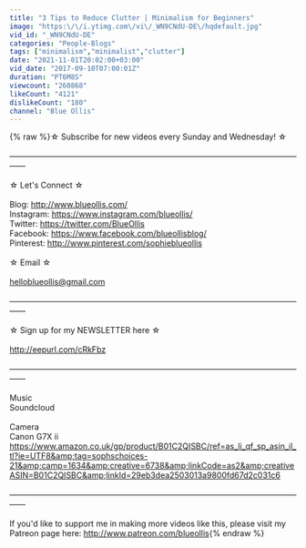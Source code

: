 ```yaml
---
title: "3 Tips to Reduce Clutter | Minimalism for Beginners"
image: "https:\/\/i.ytimg.com\/vi\/_WN9CNdU-DE\/hqdefault.jpg"
vid_id: "_WN9CNdU-DE"
categories: "People-Blogs"
tags: ["minimalism","minimalist","clutter"]
date: "2021-11-01T20:02:00+03:00"
vid_date: "2017-09-10T07:00:01Z"
duration: "PT6M8S"
viewcount: "260868"
likeCount: "4121"
dislikeCount: "180"
channel: "Blue Ollis"
---
```

{% raw %}☆ Subscribe for new videos every Sunday and Wednesday! ☆<br /><br />——————————————————————————————————————<br /><br />☆ Let's Connect ☆<br /><br />Blog: <a rel="nofollow" target="blank" href="http://www.blueollis.com/">http://www.blueollis.com/</a><br />Instagram: <a rel="nofollow" target="blank" href="https://www.instagram.com/blueollis/">https://www.instagram.com/blueollis/</a><br />Twitter: <a rel="nofollow" target="blank" href="https://twitter.com/BlueOllis">https://twitter.com/BlueOllis</a><br />Facebook: <a rel="nofollow" target="blank" href="https://www.facebook.com/blueollisblog/">https://www.facebook.com/blueollisblog/</a><br />Pinterest: <a rel="nofollow" target="blank" href="http://www.pinterest.com/sophieblueollis">http://www.pinterest.com/sophieblueollis</a><br /><br />☆ Email ☆<br /><br />helloblueollis@gmail.com<br /><br />——————————————————————————————————————<br /><br />☆ Sign up for my NEWSLETTER here ☆<br /><br /><a rel="nofollow" target="blank" href="http://eepurl.com/cRkFbz">http://eepurl.com/cRkFbz</a><br /><br />——————————————————————————————————————<br /><br />Music<br />Soundcloud<br /><br />Camera<br />Canon G7X ii<br /><a rel="nofollow" target="blank" href="https://www.amazon.co.uk/gp/product/B01C2QISBC/ref=as_li_qf_sp_asin_il_tl?ie=UTF8&amp;tag=sophschoices-21&amp;camp=1634&amp;creative=6738&amp;linkCode=as2&amp;creativeASIN=B01C2QISBC&amp;linkId=29eb3dea2503013a9800fd67d2c031c6">https://www.amazon.co.uk/gp/product/B01C2QISBC/ref=as_li_qf_sp_asin_il_tl?ie=UTF8&amp;tag=sophschoices-21&amp;camp=1634&amp;creative=6738&amp;linkCode=as2&amp;creativeASIN=B01C2QISBC&amp;linkId=29eb3dea2503013a9800fd67d2c031c6</a><br /><br />——————————————————————————————————————<br /><br />If you'd like to support me in making more videos like this, please visit my Patreon page here: <a rel="nofollow" target="blank" href="http://www.patreon.com/blueollis">http://www.patreon.com/blueollis</a>{% endraw %}
